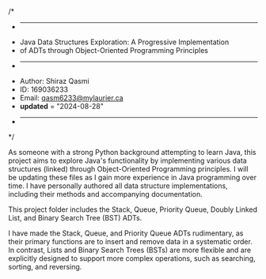 /*
 * -------------------------------------------------------
 * Java Data Structures Exploration: A Progressive Implementation
 * of ADTs through Object-Oriented Programming Principles  
 * -------------------------------------------------------
 * Author: Shiraz Qasmi
 * ID: 169036233
 * Email: qasm6233@mylaurier.ca
 * __updated__ = "2024-08-28"
 * -------------------------------------------------------
 */

As someone with a strong Python background attempting to learn Java, this project aims to explore Java's
functionality by implementing various data structures (linked) through  Object-Oriented Programming 
principles. I will be updating these files as I gain more experience in Java programming over time. I have
personally  authored all data structure implementations, including their methods and accompanying
documentation.

This project folder includes the Stack, Queue, Priority Queue, Doubly Linked List, and Binary Search Tree 
(BST) ADTs.

I have made the Stack, Queue, and Priority Queue ADTs rudimentary, as their primary functions are to insert
and remove data in a systematic order. In contrast, Lists and Binary Search Trees (BSTs) are more flexible
and are explicitly designed to support more complex operations, such as searching, sorting, and reversing.
